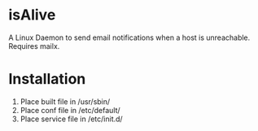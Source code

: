 # isAlive
A Linux Daemon to send email notifications when a host is unreachable. Requires mailx.

# Installation
1. Place built file in /usr/sbin/
2. Place conf file in /etc/default/
3. Place service file in /etc/init.d/
